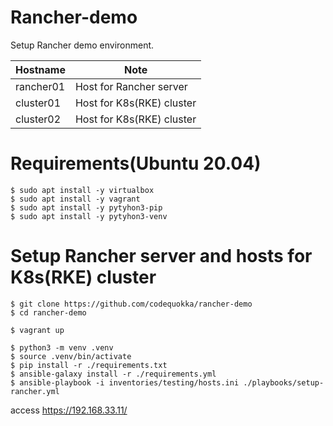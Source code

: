 # Rancher-demo
Setup Rancher demo environment.

|Hostname|Note|
|--------|----|
|rancher01|Host for Rancher server|
|cluster01|Host for K8s(RKE) cluster|
|cluster02|Host for K8s(RKE) cluster|

# Requirements(Ubuntu 20.04)
```console
$ sudo apt install -y virtualbox
$ sudo apt install -y vagrant
$ sudo apt install -y pytyhon3-pip
$ sudo apt install -y pytyhon3-venv
```

# Setup Rancher server and hosts for K8s(RKE) cluster
```console
$ git clone https://github.com/codequokka/rancher-demo
$ cd rancher-demo

$ vagrant up

$ python3 -m venv .venv
$ source .venv/bin/activate
$ pip install -r ./requirements.txt
$ ansible-galaxy install -r ./requirements.yml
$ ansible-playbook -i inventories/testing/hosts.ini ./playbooks/setup-rancher.yml
```

access https://192.168.33.11/